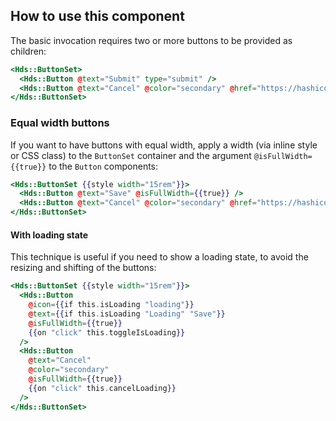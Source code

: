 ## How to use this component

The basic invocation requires two or more buttons to be provided as children:

```handlebars
<Hds::ButtonSet>
  <Hds::Button @text="Submit" type="submit" />
  <Hds::Button @text="Cancel" @color="secondary" @href="https://hashicorp.com" />
</Hds::ButtonSet>
```

### Equal width buttons

If you want to have buttons with equal width, apply a width (via inline style or CSS class) to the `ButtonSet` container and the argument `@isFullWidth={{true}}` to the `Button` components:

```handlebars
<Hds::ButtonSet {{style width="15rem"}}>
  <Hds::Button @text="Save" @isFullWidth={{true}} />
  <Hds::Button @text="Cancel" @color="secondary" @href="https://hashicorp.com" @isFullWidth={{true}} />
</Hds::ButtonSet>
```

#### With loading state

This technique is useful if you need to show a loading state, to avoid the resizing and shifting of the buttons:

```handlebars
<Hds::ButtonSet {{style width="15rem"}}>
  <Hds::Button
    @icon={{if this.isLoading "loading"}}
    @text={{if this.isLoading "Loading" "Save"}}
    @isFullWidth={{true}}
    {{on "click" this.toggleIsLoading}}
  />
  <Hds::Button
    @text="Cancel"
    @color="secondary"
    @isFullWidth={{true}}
    {{on "click" this.cancelLoading}}
  />
</Hds::ButtonSet>
```
